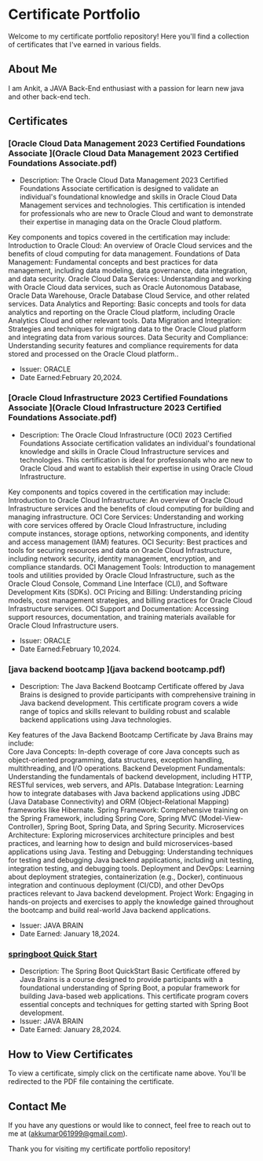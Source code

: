 # Certificate Portfolio

Welcome to my certificate portfolio repository! Here you'll find a collection of certificates that I've earned in various fields.

## About Me

I am Ankit, a JAVA Back-End enthusiast with a passion for learn new java and other back-end tech.

## Certificates

### [Oracle Cloud Data Management 2023 Certified Foundations Associate ](Oracle Cloud Data Management 2023 Certified Foundations Associate.pdf)
- Description:
The Oracle Cloud Data Management 2023 Certified Foundations Associate certification is designed to validate an individual's foundational knowledge and skills in Oracle Cloud Data Management services and technologies. This certification is intended for professionals who are new to Oracle Cloud and want to demonstrate their expertise in managing data on the Oracle Cloud platform.

Key components and topics covered in the certification may include:
Introduction to Oracle Cloud: An overview of Oracle Cloud services and the benefits of cloud computing for data management.
Foundations of Data Management: Fundamental concepts and best practices for data management, including data modeling, data governance, data integration, and data security.
Oracle Cloud Data Services: Understanding and working with Oracle Cloud data services, such as Oracle Autonomous Database, Oracle Data Warehouse, Oracle Database Cloud Service, and other related services.
Data Analytics and Reporting: Basic concepts and tools for data analytics and reporting on the Oracle Cloud platform, including Oracle Analytics Cloud and other relevant tools.
Data Migration and Integration: Strategies and techniques for migrating data to the Oracle Cloud platform and integrating data from various sources.
Data Security and Compliance: Understanding security features and compliance requirements for data stored and processed on the Oracle Cloud platform..
- Issuer: ORACLE 
- Date Earned:February 20,2024.

### [Oracle Cloud Infrastructure 2023 Certified Foundations Associate ](Oracle Cloud Infrastructure 2023 Certified Foundations Associate.pdf)
- Description: The Oracle Cloud Infrastructure (OCI) 2023 Certified Foundations Associate certification validates an individual's foundational knowledge and skills in Oracle Cloud Infrastructure services and technologies. This certification is ideal for professionals who are new to Oracle Cloud and want to establish their expertise in using Oracle Cloud Infrastructure.

Key components and topics covered in the certification may include:
Introduction to Oracle Cloud Infrastructure: An overview of Oracle Cloud Infrastructure services and the benefits of cloud computing for building and managing infrastructure.
OCI Core Services: Understanding and working with core services offered by Oracle Cloud Infrastructure, including compute instances, storage options, networking components, and identity and access management (IAM) features.
OCI Security: Best practices and tools for securing resources and data on Oracle Cloud Infrastructure, including network security, identity management, encryption, and compliance standards.
OCI Management Tools: Introduction to management tools and utilities provided by Oracle Cloud Infrastructure, such as the Oracle Cloud Console, Command Line Interface (CLI), and Software Development Kits (SDKs).
OCI Pricing and Billing: Understanding pricing models, cost management strategies, and billing practices for Oracle Cloud Infrastructure services.
OCI Support and Documentation: Accessing support resources, documentation, and training materials available for Oracle Cloud Infrastructure users.
- Issuer: ORACLE 
- Date Earned:February 10,2024.

### [java backend bootcamp ](java backend bootcamp.pdf)
- Description: The Java Backend Bootcamp Certificate offered by Java Brains is designed to provide participants with comprehensive training in Java backend development. This certificate program covers a wide range of topics and skills relevant to building robust and scalable backend applications using Java technologies.

Key features of the Java Backend Bootcamp Certificate by Java Brains may include:  
Core Java Concepts: In-depth coverage of core Java concepts such as object-oriented programming, data structures, exception handling, multithreading, and I/O operations.
Backend Development Fundamentals: Understanding the fundamentals of backend development, including HTTP, RESTful services, web servers, and APIs.
Database Integration: Learning how to integrate databases with Java backend applications using JDBC (Java Database Connectivity) and ORM (Object-Relational Mapping) frameworks like Hibernate.
Spring Framework: Comprehensive training on the Spring Framework, including Spring Core, Spring MVC (Model-View-Controller), Spring Boot, Spring Data, and Spring Security.
Microservices Architecture: Exploring microservices architecture principles and best practices, and learning how to design and build microservices-based applications using Java.
Testing and Debugging: Understanding techniques for testing and debugging Java backend applications, including unit testing, integration testing, and debugging tools.
Deployment and DevOps: Learning about deployment strategies, containerization (e.g., Docker), continuous integration and continuous deployment (CI/CD), and other DevOps practices relevant to Java backend development.
Project Work: Engaging in hands-on projects and exercises to apply the knowledge gained throughout the bootcamp and build real-world Java backend applications.
- Issuer: JAVA BRAIN
- Date Earned: January 18,2024.

### [springboot Quick Start](springbootQuickStart.pdf)
- Description: The Spring Boot QuickStart Basic Certificate offered by Java Brains is a course designed to provide participants with a foundational understanding of Spring Boot, a popular framework for building Java-based web applications. This certificate program covers essential concepts and techniques for getting started with Spring Boot development.
- Issuer: JAVA BRAIN
- Date Earned: January 28,2024.

## How to View Certificates

To view a certificate, simply click on the certificate name above. You'll be redirected to the PDF file containing the certificate.

## Contact Me

If you have any questions or would like to connect, feel free to reach out to me at (akkumar061999@gmail.com).

Thank you for visiting my certificate portfolio repository!
